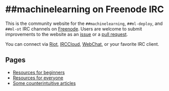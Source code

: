 # ##machinelearning on Freenode IRC
This is the community website for the `##machinelearning`, `##ml-deploy`, and `##ml-ot` IRC channels on [Freenode](https://freenode.net/). Users are welcome to submit improvements to the website as an [issue](https://github.com/freenode-machinelearning/freenode-machinelearning.github.io/issues) or a [pull request](https://github.com/freenode-machinelearning/freenode-machinelearning.github.io/pulls).

You can connect via [Riot](https://riot.im/app/#/room/#freenode_##machinelearning:matrix.org), [IRCCloud](https://www.irccloud.com/irc/freenode/channel/%23%23machinelearning), [WebChat](https://webchat.freenode.net/?channels=%23%23machinelearning), or your favorite IRC client. <!--Using a Matrix client is not encouraged due to numerous technical problems with the Matrix-Freenode bridge.-->

## Pages
* [Resources for beginners](Resources/Beginner.md)
* [Resources for everyone](Resources/Main.md)
* [Some counterintuitive articles](Resources/ArticlesCounterintuitive.md)
<!--* [Introductory articles](Resources/ArticlesIntroductory.md) - introductory scholarly articles-->
<!-- * [Articles](Resources/Articles.md) - select educational articles including reviews -->

<!-- Backups of channel Topic:
2018-12-22:
Machine Learning | https://j.mp/ml-site | Rules: REGISTER NICK AND IDENTIFY WITH NICKSERV. No small talk. Technical talk only. No public logging. No changing nick. Offtopic chat only in ##ml-ot and deployment chat in ##ml-deploy | Related: ##AGI ##it-group #keras ##nlp #pydata #pytorch #scikit-learn ##statistics #tensorflow

Pre-repo:
Machine Learning | No small talk. Offtopic chat only in ##ml-ot | Software: http://mloss.org http://j.mp/ML-sw http://j.mp/DL-sw http://jmlr.org/mloss | Video: http://j.mp/SU-ML-YT http://j.mp/ML-videos | Q&A: http://j.mp/StEx-stats http://j.mp/StEx-DSci | Forum: http://j.mp/redditML | Paper: http://j.mp/arxivML | See: #ai ##AGI ##nlp #nupic #pydata #scikit-learn ##statistics #tensorflow
-->
